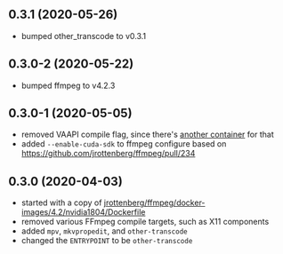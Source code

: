 ## 0.3.1 (2020-05-26)

* bumped other_transcode to v0.3.1

## 0.3.0-2 (2020-05-22)

* bumped ffmpeg to v4.2.3

## 0.3.0-1 (2020-05-05)

* removed VAAPI compile flag, since there's [another container](https://github.com/ttyS0/docker-transcode-vaapi) for that
* added `--enable-cuda-sdk` to ffmpeg configure based on https://github.com/jrottenberg/ffmpeg/pull/234

## 0.3.0 (2020-04-03)

* started with a copy of [jrottenberg/ffmpeg/docker-images/4.2/nvidia1804/Dockerfile](https://github.com/jrottenberg/ffmpeg/blob/master/docker-images/4.2/nvidia1804/Dockerfile)
* removed various FFmpeg compile targets, such as X11 components
* added `mpv`, `mkvpropedit`, and `other-transcode`
* changed the `ENTRYPOINT` to be `other-transcode`

